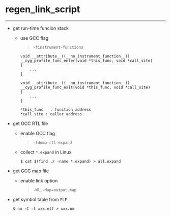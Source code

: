 # regen_link_script
---

+ get run-time funcion stack

    - use GCC flag

        > `-finstrument-functions`

        ```
        void __attribute__((__no_instrument_function__))
        __cyg_profile_func_enter(void *this_func, void *call_site)
        {
            ...
        }

        void __attribute__((__no_instrument_function__))
        __cyg_profile_func_exit(void *this_func, void *call_site)
        {
            ...
        }

        *this_func   : function address
        *call_site : caller address

        ```

+ get GCC RTL file

    - enable GCC flag

        > `-fdump-rtl-expand`

    - collect `*.expand` in Linux

        ```
        $ cat $(find ./ -name *.expand) > all.expand
        ```

+ get GCC map file

    - enable link option

        > `-Wl,-Map=output.map`

+ get symbol table from `ELF`

    ```
    $ nm -C -l xxx.elf > xxx.nm
    ```


